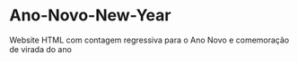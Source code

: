 # Ano-Novo-New-Year
Website HTML com contagem regressiva para o Ano Novo e comemoração de virada do ano
